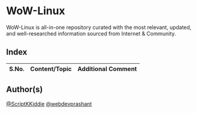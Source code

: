 # WoW-Linux
WoW-Linux is all-in-one repository curated with the most relevant, updated, and well-researched information sourced from Internet &amp; Community.

## Index

S.No. | Content/Topic | Additional Comment
--- | --- | ---


## Author(s)

[@ScriptKKiddie](https://github.com/ScriptKKiddie)
[@webdevprashant](https://github.com/webdevprashant)
